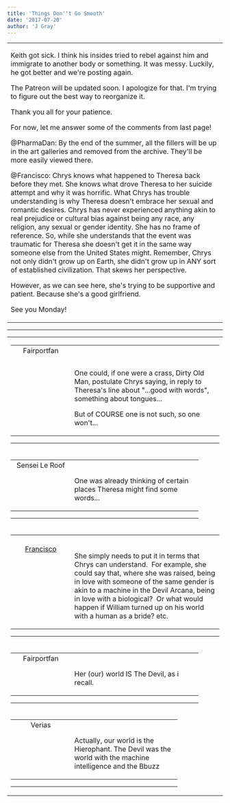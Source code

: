 ```yaml
---
title: 'Things Don''t Go Smooth'
date: '2017-07-20'
author: 'J Gray'
---
```


<div>
<!-- Main content here -->
<table border="0" class="post"><tbody><tr><td>
   
   <div class="post_body">
       <p>Keith got sick. I think his insides tried to rebel against him and immigrate to another body or something. It was messy. Luckily, he got better and we're posting again.</p><p>The Patreon will be updated soon. I apologize for that. I'm trying to figure out the best way to reorganize it. </p><p>Thank you all for your patience.</p><p>For now, let me answer some of the comments from last page!</p><p>@PharmaDan: By the end of the summer, all the fillers will be up in the art galleries and removed from the archive. They'll be more easily viewed there.</p><p>@Francisco: Chrys knows what happened to Theresa back before they met. She knows what drove Theresa to her suicide attempt and why it was horrific. What Chrys has trouble understanding is why Theresa doesn't embrace her sexual and romantic desires. Chrys has never experienced anything akin to real prejudice or cultural bias against being any race, any religion, any sexual or gender identity. She has no frame of reference. So, while she understands that the event was traumatic for Theresa she doesn't get it in the same way someone else from the United States might. Remember, Chrys not only didn't grow up on Earth, she didn't grow up in ANY sort of established civilization. That skews her perspective.</p><p>However, as we can see here, she's trying to be supportive and patient. Because she's a good girlfriend.</p><p>See you Monday!</p>
   </div>
   </td></tr>
   </tbody></table><hr><table style="width:100%; border:0;" class="comment_table"><tbody><tr><td width="100%"><a name=""> </a><div style="width:100%;" class="comment"><table border="0" width="100%"><tbody><tr><td align="center" valign="top" width="125">
<span class="comment_title"><center>Fairportfan<br></center><a name="3018">&nbsp;</a></span><br>
<center><img src="https://www.gravatar.com/avatar.php?gravatar_id=640ecee85efb1da2817ecf0e4fea165e&amp;default=http%3A%2F%2Fmysteriesofthearcana.com%2Ftemplates%2Fmain%2Fimages%2Favatar.gif&amp;size=80&amp;rating=g" border="0" alt=""></center>
</td>
<td valign="top">


<p class="comment_text"> </p><p class="comment_text"><br> </p><p>One could, if one were a crass, Dirty Old Man, postulate Chrys saying, in reply to Theresa's line about "...good with words", something about tongues...</p><p>But of COURSE one is not such, so one won't...</p>
 

</td></tr></tbody></table>
<hr></div></td></tr><tr><td width="100%"><a name=""> </a><div style="width:90%;" class="comment2"><table border="0" width="100%"><tbody><tr><td align="center" valign="top" width="125">
<span class="comment_title"><center>Sensei Le Roof<br></center><a name="3021">&nbsp;</a></span><br>
<center><img src="https://www.gravatar.com/avatar.php?gravatar_id=fe12ed5e46904c8618cefc2b6e99ea70&amp;default=http%3A%2F%2Fmysteriesofthearcana.com%2Ftemplates%2Fmain%2Fimages%2Favatar.gif&amp;size=80&amp;rating=g" border="0" alt=""></center>
</td>
<td valign="top">


<p class="comment_text"> </p><p class="comment_text"><br> One was already thinking of certain places Theresa might find some words...<br></p>
 

</td></tr></tbody></table>
<hr></div></td></tr><tr><td width="100%"><a name=""> </a><div style="width:100%;" class="comment"><table border="0" width="100%"><tbody><tr><td align="center" valign="top" width="125">
<span class="comment_title"><center><br><a href="http://thecityinthysky.webcomic.ws/" target="_blank">Francisco</a><br></center><a name="3019">&nbsp;</a></span><br>
<center><img src="https://www.gravatar.com/avatar.php?gravatar_id=7283bea40dd0d8eda3f65b7032da5144&amp;default=http%3A%2F%2Fmysteriesofthearcana.com%2Ftemplates%2Fmain%2Fimages%2Favatar.gif&amp;size=80&amp;rating=g" border="0" alt=""></center>
</td>
<td valign="top">


<p class="comment_text"> </p><p class="comment_text"><br> She simply needs to put it in terms that Chrys can understand.&nbsp; For example, she could say that, where she was raised, being in love with someone of the same gender is akin to a machine in the Devil Arcana, being in love with a biological?&nbsp; Or what would happen if William turned up on his world with a human as a bride? etc.<br></p>
 

</td></tr></tbody></table>
<hr></div></td></tr><tr><td width="100%"><a name=""> </a><div style="width:90%;" class="comment2"><table border="0" width="100%"><tbody><tr><td align="center" valign="top" width="125">
<span class="comment_title"><center>Fairportfan<br></center><a name="3022">&nbsp;</a></span><br>
<center><img src="https://www.gravatar.com/avatar.php?gravatar_id=640ecee85efb1da2817ecf0e4fea165e&amp;default=http%3A%2F%2Fmysteriesofthearcana.com%2Ftemplates%2Fmain%2Fimages%2Favatar.gif&amp;size=80&amp;rating=g" border="0" alt=""></center>
</td>
<td valign="top">


<p class="comment_text"> </p><p class="comment_text"><br> Her (our) world IS The Devil, as i recall.</p>
 

</td></tr></tbody></table>
<hr></div></td></tr><tr><td width="100%"><a name=""> </a><div style="width:80%;" class="comment3"><table border="0" width="100%"><tbody><tr><td align="center" valign="top" width="125">
<span class="comment_title"><center>Verias<br></center><a name="3023">&nbsp;</a></span><br>
<center><img src="/image.php?type=ava&amp;i=spacer.gif" border="0" alt=""></center>
</td>
<td valign="top">


<p class="comment_text"> </p><p class="comment_text"><br> Actually, our world is the Hierophant. The Devil was the world with the machine intelligence and the Bbuzz</p>
 

</td></tr></tbody></table>
<hr></div></td></tr></tbody></table>
<!-- End main content -->
              </div>
